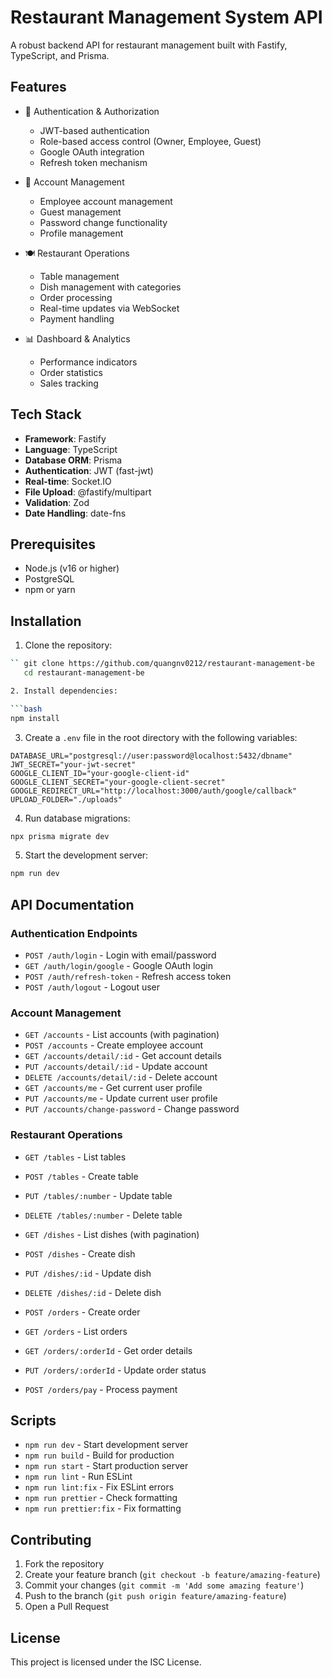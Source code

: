 # Restaurant Management System API

A robust backend API for restaurant management built with Fastify, TypeScript, and Prisma.

## Features

- 🔐 Authentication & Authorization

  - JWT-based authentication
  - Role-based access control (Owner, Employee, Guest)
  - Google OAuth integration
  - Refresh token mechanism

- 👥 Account Management

  - Employee account management
  - Guest management
  - Password change functionality
  - Profile management

- 🍽️ Restaurant Operations

  - Table management
  - Dish management with categories
  - Order processing
  - Real-time updates via WebSocket
  - Payment handling

- 📊 Dashboard & Analytics
  - Performance indicators
  - Order statistics
  - Sales tracking

## Tech Stack

- **Framework**: Fastify
- **Language**: TypeScript
- **Database ORM**: Prisma
- **Authentication**: JWT (fast-jwt)
- **Real-time**: Socket.IO
- **File Upload**: @fastify/multipart
- **Validation**: Zod
- **Date Handling**: date-fns

## Prerequisites

- Node.js (v16 or higher)
- PostgreSQL
- npm or yarn

## Installation

1. Clone the repository:

````bash
`` git clone https://github.com/quangnv0212/restaurant-management-be
   cd restaurant-management-be

2. Install dependencies:

```bash
npm install
````

3. Create a `.env` file in the root directory with the following variables:

```env
DATABASE_URL="postgresql://user:password@localhost:5432/dbname"
JWT_SECRET="your-jwt-secret"
GOOGLE_CLIENT_ID="your-google-client-id"
GOOGLE_CLIENT_SECRET="your-google-client-secret"
GOOGLE_REDIRECT_URL="http://localhost:3000/auth/google/callback"
UPLOAD_FOLDER="./uploads"
```

4. Run database migrations:

```bash
npx prisma migrate dev
```

5. Start the development server:

```bash
npm run dev
```

## API Documentation

### Authentication Endpoints

- `POST /auth/login` - Login with email/password
- `GET /auth/login/google` - Google OAuth login
- `POST /auth/refresh-token` - Refresh access token
- `POST /auth/logout` - Logout user

### Account Management

- `GET /accounts` - List accounts (with pagination)
- `POST /accounts` - Create employee account
- `GET /accounts/detail/:id` - Get account details
- `PUT /accounts/detail/:id` - Update account
- `DELETE /accounts/detail/:id` - Delete account
- `GET /accounts/me` - Get current user profile
- `PUT /accounts/me` - Update current user profile
- `PUT /accounts/change-password` - Change password

### Restaurant Operations

- `GET /tables` - List tables
- `POST /tables` - Create table
- `PUT /tables/:number` - Update table
- `DELETE /tables/:number` - Delete table

- `GET /dishes` - List dishes (with pagination)
- `POST /dishes` - Create dish
- `PUT /dishes/:id` - Update dish
- `DELETE /dishes/:id` - Delete dish

- `POST /orders` - Create order
- `GET /orders` - List orders
- `GET /orders/:orderId` - Get order details
- `PUT /orders/:orderId` - Update order status
- `POST /orders/pay` - Process payment

## Scripts

- `npm run dev` - Start development server
- `npm run build` - Build for production
- `npm run start` - Start production server
- `npm run lint` - Run ESLint
- `npm run lint:fix` - Fix ESLint errors
- `npm run prettier` - Check formatting
- `npm run prettier:fix` - Fix formatting

## Contributing

1. Fork the repository
2. Create your feature branch (`git checkout -b feature/amazing-feature`)
3. Commit your changes (`git commit -m 'Add some amazing feature'`)
4. Push to the branch (`git push origin feature/amazing-feature`)
5. Open a Pull Request

## License

This project is licensed under the ISC License.
